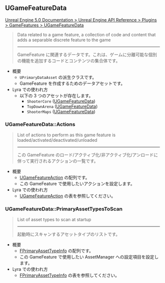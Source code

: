## UGameFeatureData

[Unreal Engine 5.0 Documentation > Unreal Engine API Reference > Plugins > GameFeatures > UGameFeatureData](https://docs.unrealengine.com/5.0/en-US/API/Plugins/GameFeatures/UGameFeatureData/)

> Data related to a game feature, a collection of code and content that adds a separable discrete feature to the game  
> 
> ----
> GameFeature に関連するデータです。これは、ゲームに分離可能な個別の機能を追加するコードとコンテンツの集合体です。  

* 概要
	* `UPrimaryDataAsset` の派生クラスです。
	* GameFeature を作成するためのデータアセットです。
* Lyra での使われ方
	* 以下の 3 つのアセットが存在します。
		* `ShooterCore` ([UGameFeatureData])
		* `TopDownArena` ([UGameFeatureData])
		* `ShooterMaps` ([UGameFeatureData])


### UGameFeatureData::Actions

> List of actions to perform as this game feature is loaded/activated/deactivated/unloaded  
> 
> ----
> この GameFeature のロード/アクティブ化/非アクティブ化/アンロードに伴って実行されるアクションの一覧です。  

* 概要
	* [UGameFeatureAction] の配列です。
	* この GameFeature で使用したいアクションを設定します。
* Lyra での使われ方
	* [UGameFeatureAction] の表を参照してください。


### UGameFeatureData::PrimaryAssetTypesToScan

> List of asset types to scan at startup  
> 
> ----
> 起動時にスキャンするアセットタイプのリストです。  

* 概要
	* [FPrimaryAssetTypeInfo] の配列です。
	* この GameFeature で使用したい AssetManager への設定項目を設定します。
* Lyra での使われ方
	* [FPrimaryAssetTypeInfo] の表を参照してください。


<!--- ページ内のリンク --->

<!--- 自前の画像へのリンク --->

<!--- generated --->
[FPrimaryAssetTypeInfo]: ../../UE/AssetManager/FPrimaryAssetTypeInfo.md#fprimaryassettypeinfo
[UGameFeatureAction]: ../../UE/GameFeature/UGameFeatureAction.md#ugamefeatureaction
[UGameFeatureData]: ../../UE/GameFeature/UGameFeatureData.md#ugamefeaturedata

